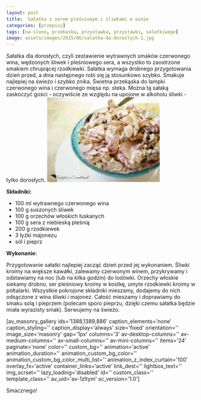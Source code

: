 ```yaml
---
layout: post
title:  Sałatka z serem pleśniowym i śliwkami w winie
categories: [przepisy]
tags: [na-slono, przekaska, przystawka, przystawki, salatkiwege]
image: assets/images/2015/06/salatka-da-doroslych-1.jpg
---
```

Sałatka dla dorosłych, czyli zestawienie wytrawnych smaków czerwonego wina, wędzonych śliwek i pleśniowego sera, a wszystko to zaostrzone smakiem chrupiącej rzodkiewki. Sałatka wymaga drobnego przygotowania dzień przed, a dnia następnego robi się ją stosunkowo szybko. Smakuje najlepiej na świeżo i szybko znika. Świetna przekąska do lampki czerwonego wina i czerwonego mięsa np. steka. Można tą sałaką zaskoczyć gości - oczywiście ze względu na upojone w alkoholu śliwki - tylko dorosłych.
![](assets/images/2015/06/salatka-dla-doroslych-2-300x225.jpg)



**Składniki:**


* 100 ml wytrawnego czerwonego wina
* 100 g suszonych śliwek
* 100 g orzechów włoskich łuskanych
* 100 g sera z niebieską pleśnią
* 200 g rzodkiewek
* 3 łyżki majonezu
* sól i pieprz


**Wykonanie:**

Przygotowanie sałatki najlepiej zacząć dzień przed jej wykonaniem. Śliwki kroimy na większe kawałki, zalewamy czerwonym winem, przykrywamy i odstawiamy na noc (lub na kilka godzin) do lodówki. Orzechy włoskie siekamy drobno, ser pleśniowy kroimy w kostkę, umyte rzodkiewki kroimy w półtalarki. Wszystkie pokrojone składniki mieszamy, dodajemy do nich odsączone z wina śliwki i majonez. Całość mieszamy i doprawiamy do smaku solą i pieprzem (polecam sporo pieprzu, dzięki czemu sałatka będzie miała wyrazisty smak). Serwujemy na świeżo.

[av\_masonry\_gallery ids='1388,1389,886' caption\_elements='none' caption\_styling='' caption\_display='always' size='fixed' orientation='' image\_size='masonry' gap='1px' columns='3' av-desktop-columns='' av-medium-columns='' av-small-columns='' av-mini-columns='' items='24' paginate='none' color='' custom\_bg='' animation='active' animation\_duration='' animation\_custom\_bg\_color='' animation\_custom\_bg\_color\_multi\_list='' animation\_z\_index\_curtain='100' overlay\_fx='active' container\_links='active' link\_dest='' lightbox\_text='' img\_scrset='' lazy\_loading='disabled' id='' custom\_class='' template\_class='' av\_uid='av-1zltym' sc\_version='1.0']

Smacznego!
    